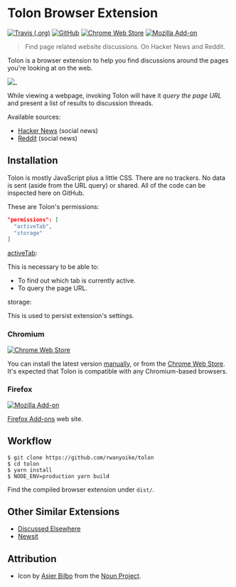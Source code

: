 # Tolon Browser Extension

[![Travis (.org)](https://img.shields.io/travis/rwanyoike/tolon)](https://travis-ci.org/rwanyoike/tolon)
[![GitHub](https://img.shields.io/github/license/rwanyoike/tolon)](LICENSE)
[![Chrome Web Store](https://img.shields.io/chrome-web-store/v/mohaijbbfgjjjjbhffgaifcnookdihmk)](https://chrome.google.com/webstore/detail/tolon/mohaijbbfgjjjjbhffgaifcnookdihmk)
[![Mozilla Add-on](https://img.shields.io/amo/v/tolon)](https://addons.mozilla.org/en-US/firefox/addon/tolon/)

> Find page related website discussions. On Hacker News and Reddit.

Tolon is a browser extension to help you find discussions around the pages you're looking at on the web.

![_](https://i.imgur.com/cWbFOKD.png)

While viewing a webpage, invoking Tolon will have it _query the page URL_ and present a list of results to discussion threads.

Available sources:

- [Hacker News](https://news.ycombinator.com/) (social news)
- [Reddit](https://www.reddit.com/) (social news)

## Installation

Tolon is mostly JavaScript plus a little CSS. There are no trackers. No data is sent (aside from the URL query) or shared. All of the code can be inspected here on GitHub.

These are Tolon's permissions:

```json
"permissions": [
  "activeTab",
  "storage"
]
```

[activeTab](https://developer.mozilla.org/en-US/docs/Mozilla/Add-ons/WebExtensions/manifest.json/permissions#activeTab_permission):

This is necessary to be able to:

- To find out which tab is currently active.
- To query the page URL.

storage:

This is used to persist extension's settings.

### Chromium

[![Chrome Web Store](https://img.shields.io/chrome-web-store/v/mohaijbbfgjjjjbhffgaifcnookdihmk)](https://chrome.google.com/webstore/detail/tolon/mohaijbbfgjjjjbhffgaifcnookdihmk)

You can install the latest version [manually](https://github.com/rwanyoike/tolon/releases), or from the [Chrome Web Store](https://chrome.google.com/webstore/detail/ublock-origin/cjpalhdlnbpafiamejdnhcphjbkeiagm). It's expected that Tolon is compatible with any Chromium-based browsers.

### Firefox

[![Mozilla Add-on](https://img.shields.io/amo/v/tolon)](https://addons.mozilla.org/en-US/firefox/addon/tolon/)

[Firefox Add-ons](https://addons.mozilla.org/en-US/firefox/addon/tolon/) web site.

## Workflow

```shell
$ git clone https://github.com/rwanyoike/tolon
$ cd tolon
$ yarn install
$ NODE_ENV=production yarn build
```

Find the compiled browser extension under `dist/`.

## Other Similar Extensions

- [Discussed Elsewhere](https://github.com/jsuar/discussed-elsewhere)
- [Newsit](https://github.com/benwinding/newsit)

## Attribution

- Icon by [Asier Bilbo](https://thenounproject.com/asierbilbo) from the [Noun Project](https://thenounproject.com).
